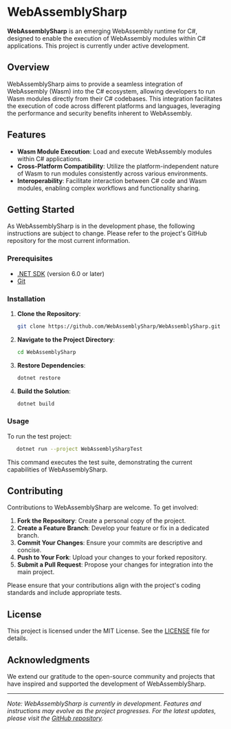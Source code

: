 # WebAssemblySharp

**WebAssemblySharp** is an emerging WebAssembly runtime for C#, designed to enable the execution of WebAssembly modules within C# applications. This project is currently under active development.

## Overview

WebAssemblySharp aims to provide a seamless integration of WebAssembly (Wasm) into the C# ecosystem, allowing developers to run Wasm modules directly from their C# codebases. This integration facilitates the execution of code across different platforms and languages, leveraging the performance and security benefits inherent to WebAssembly.

## Features

- **Wasm Module Execution**: Load and execute WebAssembly modules within C# applications.
- **Cross-Platform Compatibility**: Utilize the platform-independent nature of Wasm to run modules consistently across various environments.
- **Interoperability**: Facilitate interaction between C# code and Wasm modules, enabling complex workflows and functionality sharing.

## Getting Started

As WebAssemblySharp is in the development phase, the following instructions are subject to change. Please refer to the project's GitHub repository for the most current information.

### Prerequisites

- [.NET SDK](https://dotnet.microsoft.com/download) (version 6.0 or later)
- [Git](https://git-scm.com/)

### Installation

1. **Clone the Repository**:

   ```bash
   git clone https://github.com/WebAssemblySharp/WebAssemblySharp.git
   ```

2. **Navigate to the Project Directory**:

   ```bash
   cd WebAssemblySharp
   ```

3. **Restore Dependencies**:

   ```bash
   dotnet restore
   ```

4. **Build the Solution**:

   ```bash
   dotnet build
   ```

### Usage

To run the test project:

```bash
   dotnet run --project WebAssemblySharpTest
```

This command executes the test suite, demonstrating the current capabilities of WebAssemblySharp.

## Contributing

Contributions to WebAssemblySharp are welcome. To get involved:

1. **Fork the Repository**: Create a personal copy of the project.
2. **Create a Feature Branch**: Develop your feature or fix in a dedicated branch.
3. **Commit Your Changes**: Ensure your commits are descriptive and concise.
4. **Push to Your Fork**: Upload your changes to your forked repository.
5. **Submit a Pull Request**: Propose your changes for integration into the main project.

Please ensure that your contributions align with the project's coding standards and include appropriate tests.

## License

This project is licensed under the MIT License. See the [LICENSE](LICENSE) file for details.

## Acknowledgments

We extend our gratitude to the open-source community and projects that have inspired and supported the development of WebAssemblySharp.

---

*Note: WebAssemblySharp is currently in development. Features and instructions may evolve as the project progresses. For the latest updates, please visit the [GitHub repository](https://github.com/WebAssemblySharp/WebAssemblySharp).*


